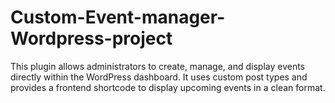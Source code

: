 # Custom-Event-manager-Wordpress-project
This plugin allows administrators to create, manage, and display events directly within the WordPress dashboard. It uses custom post types and provides a frontend shortcode to display upcoming events in a clean format.

